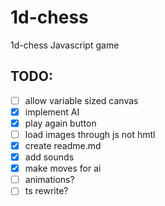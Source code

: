 # 1d-chess
1d-chess Javascript game


## TODO:

- [ ] allow variable sized canvas
- [x] implement AI
- [x] play again button
- [ ] load images through js not hmtl
- [x] create readme.md
- [x] add sounds
- [x] make moves for ai
- [ ] animations?
- [ ] ts rewrite?
